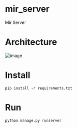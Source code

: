 # mir_server
Mir Server

# Architecture
![image](https://github.com/vintas/mir_server/assets/17967770/46005f57-3335-44df-a1c1-74903f08a9a5)

# Install
`pip install -r requirements.txt`

# Run
`python manage.py runserver`
